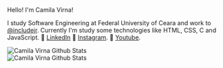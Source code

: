 Hello! I'm Camila Virna! 

I study Software Engineering at Federal University of Ceara and work to [@includejr](https://includejr.com.br/). Currently I'm study some technologies like HTML, CSS, C and JavaScript.
:pushpin: [LinkedIn](https://www.linkedin.com/in/camila-virna-b315a91b5/) 
:pushpin: [Instagram](https://instagram.com/camila_virna?igshid=1hjvumvw106i0).
:pushpin: [Youtube](https://youtube.com/c/CamilaVirnaGarotasNaTI).

<a href="https://github.com/camilavirna">
<img align="left" src="https://github-readme-stats.vercel.app/api?username=camilavirna&show_icons=true&theme=dark&show_icons=true&line_height=24&count_private=true&include_all_commits=true&hide_title=true&hide_border=true&bg_color=0D1117" alt="Camila Virna Github Stats"/>

  <br/>
 <img align="left" src="https://github-readme-stats.vercel.app/api/top-langs/?username=camilavirna&layout=compact&hide_border=true&bg_color=0D1117&text_color=ffffff" alt="Camila Virna Github Stats"/>
</a>
